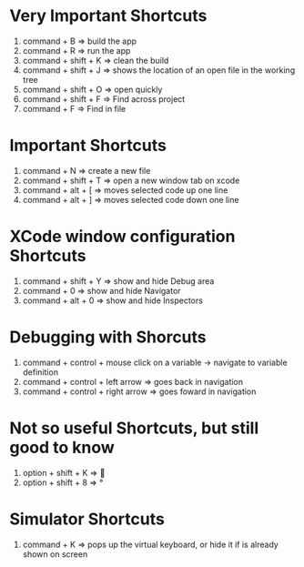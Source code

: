 # Very Important Shortcuts
1. command + B => build the app
2. command + R => run the app
3. command + shift + K => clean the build
4. command + shift + J => shows the location of an open file in the working tree
5. command + shift + O => open quickly
6. command + shift + F => Find across project
7. command + F => Find in file

# Important Shortcuts
1. command + N => create a new file
2. command + shift + T => open a new window tab on xcode
3. command + alt + \[ => moves selected code up one line
4. command + alt + \] => moves selected code down one line

# XCode window configuration Shortcuts
1. command + shift + Y => show and hide Debug area
2. command + 0 => show and hide Navigator
3. command + alt + 0 => show and hide Inspectors

# Debugging with Shorcuts
1. command + control + mouse click on a variable -> navigate to variable definition
2. command + control + left arrow => goes back in navigation
3. command + control + right arrow => goes foward in navigation

# Not so useful Shortcuts, but still good to know
1. option + shift + K => 
2. option + shift + 8 => °

# Simulator Shortcuts
1. command + K => pops up the virtual keyboard, or hide it if is already shown on screen
